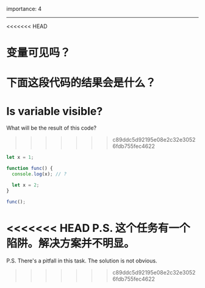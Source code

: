 importance: 4

---

<<<<<<< HEAD
# 变量可见吗？

下面这段代码的结果会是什么？
=======
# Is variable visible?

What will be the result of this code?
>>>>>>> c89ddc5d92195e08e2c32e30526fdb755fec4622

```js
let x = 1;

function func() {
  console.log(x); // ?

  let x = 2;
}

func();
```

<<<<<<< HEAD
P.S. 这个任务有一个陷阱。解决方案并不明显。
=======
P.S. There's a pitfall in this task. The solution is not obvious.
>>>>>>> c89ddc5d92195e08e2c32e30526fdb755fec4622
